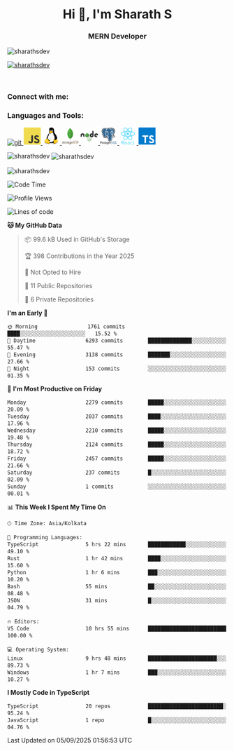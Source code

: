 <h1 align="center">Hi 👋, I'm Sharath S</h1>
<h3 align="center">MERN Developer</h3>

<p align="left"> <img src="https://komarev.com/ghpvc/?username=sharathsdev&label=Profile%20views&color=0e75b6&style=flat" alt="sharathsdev" /> </p>

<p align="left"> <a href="https://github.com/ryo-ma/github-profile-trophy"><img src="https://github-profile-trophy.vercel.app/?username=sharathsdev" alt="sharathsdev" /></a> </p>

<p align="left"> <a href="https://twitter.com/" target="blank"><img src="https://img.shields.io/twitter/follow/?logo=twitter&style=for-the-badge" alt="" /></a> </p>

<h3 align="left">Connect with me:</h3>
<p align="left">
</p>

<h3 align="left">Languages and Tools:</h3>
<p align="left"> <a href="https://git-scm.com/" target="_blank" rel="noreferrer"> <img src="https://www.vectorlogo.zone/logos/git-scm/git-scm-icon.svg" alt="git" width="40" height="40"/> </a> <a href="https://developer.mozilla.org/en-US/docs/Web/JavaScript" target="_blank" rel="noreferrer"> <img src="https://raw.githubusercontent.com/devicons/devicon/master/icons/javascript/javascript-original.svg" alt="javascript" width="40" height="40"/> </a> <a href="https://www.linux.org/" target="_blank" rel="noreferrer"> <img src="https://raw.githubusercontent.com/devicons/devicon/master/icons/linux/linux-original.svg" alt="linux" width="40" height="40"/> </a> <a href="https://www.mongodb.com/" target="_blank" rel="noreferrer"> <img src="https://raw.githubusercontent.com/devicons/devicon/master/icons/mongodb/mongodb-original-wordmark.svg" alt="mongodb" width="40" height="40"/> </a> <a href="https://nodejs.org" target="_blank" rel="noreferrer"> <img src="https://raw.githubusercontent.com/devicons/devicon/master/icons/nodejs/nodejs-original-wordmark.svg" alt="nodejs" width="40" height="40"/> </a> <a href="https://www.postgresql.org" target="_blank" rel="noreferrer"> <img src="https://raw.githubusercontent.com/devicons/devicon/master/icons/postgresql/postgresql-original-wordmark.svg" alt="postgresql" width="40" height="40"/> </a> <a href="https://reactjs.org/" target="_blank" rel="noreferrer"> <img src="https://raw.githubusercontent.com/devicons/devicon/master/icons/react/react-original-wordmark.svg" alt="react" width="40" height="40"/> </a> <a href="https://www.typescriptlang.org/" target="_blank" rel="noreferrer"> <img src="https://raw.githubusercontent.com/devicons/devicon/master/icons/typescript/typescript-original.svg" alt="typescript" width="40" height="40"/> </a> </p>

<p><img align="left" src="https://github-readme-stats.vercel.app/api/top-langs?username=sharathsdev&show_icons=true&locale=en&layout=compact" alt="sharathsdev" /></p>

<p>&nbsp;<img align="center" src="https://github-readme-stats.vercel.app/api?username=sharathsdev&show_icons=true&locale=en" alt="sharathsdev" /></p>

<p><img align="center" src="https://github-readme-streak-stats.herokuapp.com/?user=sharathsdev&" alt="sharathsdev" /></p>
 
 <!--START_SECTION:waka-->
![Code Time](http://img.shields.io/badge/Code%20Time-1%2C119%20hrs%2039%20mins-blue)

![Profile Views](http://img.shields.io/badge/Profile%20Views-0-blue)

![Lines of code](https://img.shields.io/badge/From%20Hello%20World%20I%27ve%20Written-11.0%20million%20lines%20of%20code-blue)

**🐱 My GitHub Data** 

> 📦 99.6 kB Used in GitHub's Storage 
 > 
> 🏆 398 Contributions in the Year 2025
 > 
> 🚫 Not Opted to Hire
 > 
> 📜 11 Public Repositories 
 > 
> 🔑 6 Private Repositories 
 > 
**I'm an Early 🐤** 

```text
🌞 Morning                1761 commits        ████░░░░░░░░░░░░░░░░░░░░░   15.52 % 
🌆 Daytime                6293 commits        ██████████████░░░░░░░░░░░   55.47 % 
🌃 Evening                3138 commits        ███████░░░░░░░░░░░░░░░░░░   27.66 % 
🌙 Night                  153 commits         ░░░░░░░░░░░░░░░░░░░░░░░░░   01.35 % 
```
📅 **I'm Most Productive on Friday** 

```text
Monday                   2279 commits        █████░░░░░░░░░░░░░░░░░░░░   20.09 % 
Tuesday                  2037 commits        ████░░░░░░░░░░░░░░░░░░░░░   17.96 % 
Wednesday                2210 commits        █████░░░░░░░░░░░░░░░░░░░░   19.48 % 
Thursday                 2124 commits        █████░░░░░░░░░░░░░░░░░░░░   18.72 % 
Friday                   2457 commits        █████░░░░░░░░░░░░░░░░░░░░   21.66 % 
Saturday                 237 commits         █░░░░░░░░░░░░░░░░░░░░░░░░   02.09 % 
Sunday                   1 commits           ░░░░░░░░░░░░░░░░░░░░░░░░░   00.01 % 
```


📊 **This Week I Spent My Time On** 

```text
🕑︎ Time Zone: Asia/Kolkata

💬 Programming Languages: 
TypeScript               5 hrs 22 mins       ████████████░░░░░░░░░░░░░   49.10 % 
Rust                     1 hr 42 mins        ████░░░░░░░░░░░░░░░░░░░░░   15.60 % 
Python                   1 hr 6 mins         ███░░░░░░░░░░░░░░░░░░░░░░   10.20 % 
Bash                     55 mins             ██░░░░░░░░░░░░░░░░░░░░░░░   08.48 % 
JSON                     31 mins             █░░░░░░░░░░░░░░░░░░░░░░░░   04.79 % 

🔥 Editors: 
VS Code                  10 hrs 55 mins      █████████████████████████   100.00 % 

💻 Operating System: 
Linux                    9 hrs 48 mins       ██████████████████████░░░   89.73 % 
Windows                  1 hr 7 mins         ███░░░░░░░░░░░░░░░░░░░░░░   10.27 % 
```

**I Mostly Code in TypeScript** 

```text
TypeScript               20 repos            ████████████████████████░   95.24 % 
JavaScript               1 repo              █░░░░░░░░░░░░░░░░░░░░░░░░   04.76 % 
```




 Last Updated on 05/09/2025 01:56:53 UTC
<!--END_SECTION:waka-->
